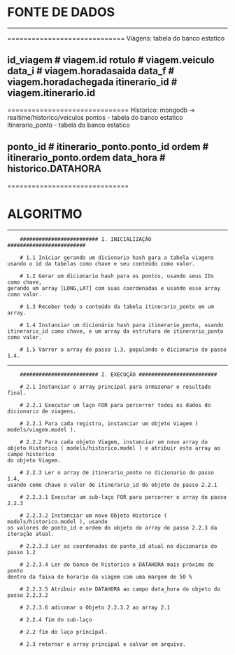 # FONTE DE DADOS
-----------------------------
=============================
Viagens: tabela do banco estatico

id_viagem           # viagem.id
rotulo              # viagem.veiculo
data_i              # viagem.horadasaida
data_f              # viagem.horadachegada
itinerario_id       # viagem.itinerario.id
------------------------------
==============================
Historico: mongodb -> realtime/historico/veiculos
pontos - tabela do banco estatico
itinerario_ponto - tabela do banco estatico

ponto_id            # itinerario_ponto.ponto_id
ordem               # itinerario_ponto.ordem
data_hora           # historico.DATAHORA
------------------------------
==============================

# ALGORITMO

---------------------------------------------------------------------------------------
        ######################### 1. INICIALIZAÇÃO #########################

        # 1.1 Iniciar gerando um dicionario hash para a tabela viagens
    usando o id da tabelas como chave e seu conteúdo como valor.

        # 1.2 Gerar um dicionario hash para os pontos, usando seus IDs como chave,
    gerando um array [LONG,LAT] com suas coordenadas e usando esse array como valor.

        # 1.3 Receber todo o conteúdo da tabela itinerario_ponto em um array.

        # 1.4 Instanciar um dicionário hash para itinerario_ponto, usando
    itinerario_id como chave, e um array da estrutura de itinerario_ponto como valor.

        # 1.5 Varrer o array do passo 1.3, populando o dicionario do passo 1.4.


---------------------------------------------------------------------------------------
        ######################### 2. EXECUÇÃO #########################

        # 2.1 Instanciar o array principal para armazenar o resultado final.

        # 2.2.1 Executar um laço FOR para percorrer todos os dados do dicionario de viagens.

        # 2.2.1 Para cada registro, instanciar um objeto Viagem ( models/viagem.model ).

        # 2.2.2 Para cada objeto Viagem, instanciar um novo array do
    objeto Historico ( models/historico.model ) e atribuir este array ao campo historico
    do objeto Viagem.

        # 2.2.3 Ler o array de itinerario_ponto no dicionario do passo 1.4,
    usando como chave o valor de itinerario_id do objeto do passo 2.2.1

        # 2.2.3.1 Executar um sub-laço FOR para percorrer o array do passo 2.2.3

        # 2.2.3.2 Instanciar um novo Objeto Historico ( models/historico.model ), usando
    os valores de ponto_id e ordem do objeto do array do passo 2.2.3 da iteração atual.

        # 2.2.3.3 Ler as coordenadas do ponto_id atual no dicionario do passo 1.2

        # 2.2.3.4 Ler do banco de historico o DATAHORA mais próximo do ponto
    dentro da faixa de horario da viagem com uma margem de 50 %

        # 2.2.3.5 Atribuir este DATAHORA ao campo data_hora do objeto do passo 2.2.3.2

        # 2.2.3.6 adiconar o Objeto 2.2.3.2 ao array 2.1

        # 2.2.4 fim do sub-laço

        # 2.2 fim do laço principal.

        # 2.3 retornar o array principal e salvar em arquivo.
